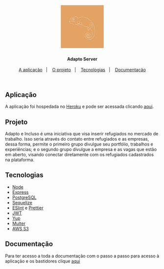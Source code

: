 <h1 align="center">
    <img alt="adapto" title="adapto" src="https://raw.githubusercontent.com/Ioasys-Camp-2021/adapto-web/develop/.github/logo.png" width="140px" />
</h1>

<h4 align="center">
  Adapto Server
</h4>

<p align="center">
  <a href="#aplicacao">A aplicação</a>&nbsp;&nbsp;&nbsp;|&nbsp;&nbsp;&nbsp;
  <a href="#projeto">O projeto</a>&nbsp;&nbsp;&nbsp;|&nbsp;&nbsp;&nbsp;
  <a href="#tecnologias">Tecnologias</a>&nbsp;&nbsp;&nbsp;|&nbsp;&nbsp;&nbsp;
  <a href="#documentação">Documentação</a>
</p>

<br />

## Aplicação

A aplicação foi hospedada no [Heroku](https://www.heroku.com) e pode ser acessada clicando [aqui](https://adapto-api.herokuapp.com/).

## Projeto

Adapto e Incluso é uma iniciativa que visa inserir refugiados no mercado de trabalho. Isso seria através do contato entre refugiados e as empresas, dessa forma, permite o primeiro grupo divulgue seu portfólio, trabalhos e experiências; e o segundo grupo divulgue a empresa e as vagas que estão em aberto, visando conectar diretamente com os refugiados cadastrados na plataforma.

## Tecnologias

- [Node](https://nodejs.org/en/docs/)
- [Express](https://expressjs.com/)
- [PostgreSQL](https://www.postgresql.org/docs/)
- [Sequelize](https://sequelize.org/master/)
- [ESlint](https://eslint.org/) e [Prettier](https://prettier.io/)
- [JWT](https://jwt.io/introduction)
- [Yup](https://github.com/jquense/yup)
- [Multer](https://www.npmjs.com/package/multer)
- [AWS S3](https://docs.aws.amazon.com/s3/index.html)

## Documentação

Para ter acesso a toda a documentação com o passo a passo para acesso à aplicação e os bastidores clique [aqui](https://www.notion.so/Back-end-a87888ce49504b48a62a4bbf48b3d7b8)

